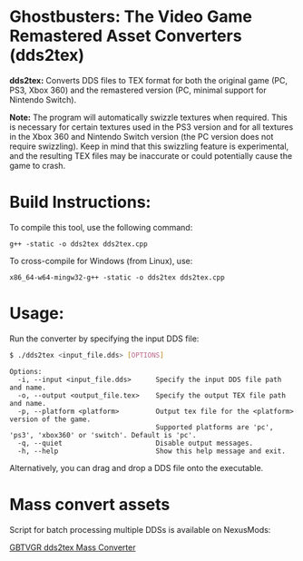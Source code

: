 # Ghostbusters: The Video Game Remastered Asset Converters (dds2tex)

**dds2tex:** Converts DDS files to TEX format for both the original game (PC, PS3, Xbox 360) and the remastered version (PC, minimal support for Nintendo Switch).

**Note:** The program will automatically swizzle textures when required.
This is necessary for certain textures used in the PS3 version and for all textures in the Xbox 360 and Nintendo Switch version (the PC version does not require swizzling).
Keep in mind that this swizzling feature is experimental, and the resulting TEX files may be inaccurate or could potentially cause the game to crash.


# Build Instructions:

To compile this tool, use the following command:

`g++ -static -o dds2tex dds2tex.cpp`

To cross-compile for Windows (from Linux), use:

`x86_64-w64-mingw32-g++ -static -o dds2tex dds2tex.cpp`


# Usage:

Run the converter by specifying the input DDS file:
```sh
$ ./dds2tex <input_file.dds> [OPTIONS]
```
```
Options:
  -i, --input <input_file.dds>      Specify the input DDS file path and name.
  -o, --output <output_file.tex>    Specify the output TEX file path and name.
  -p, --platform <platform>         Output tex file for the <platform> version of the game.
                                    Supported platforms are 'pc', 'ps3', 'xbox360' or 'switch'. Default is 'pc'.
  -q, --quiet                       Disable output messages.
  -h, --help                        Show this help message and exit.
```

Alternatively, you can drag and drop a DDS file onto the executable.


# Mass convert assets

Script for batch processing multiple DDSs is available on NexusMods:

[GBTVGR dds2tex Mass Converter](https://www.nexusmods.com/ghostbustersthevideogameremastered/mods/48)
